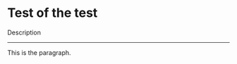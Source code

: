 <!-- CUSTOM_DATA
{
  "project": "Awesome Tool",
  "status": "beta",
  "config": {"env": "production"}
}
-->
# Test of the test

Description

---

This is the paragraph.
